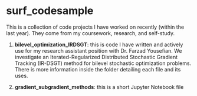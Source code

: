 # surf_codesample

This is a collection of code projects I have worked on recently (within the last year). They come from my coursework, research, and self-study.

1. **bilevel_optimization_IRDSGT**: this is code I have written and actively use for my research assistant position with Dr. Farzad Yousefian. We investigate an Iterated-Regularized Distributed Stochastic Gradient Tracking (IR-DSGT) method for bilevel stochastic optimization problems. There is more information inside the folder detailing each file and its uses.

2. **gradient_subgradient_methods**: this is a short Jupyter Notebook file 


